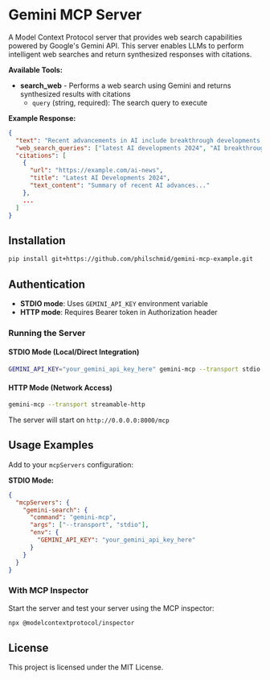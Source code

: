 # Gemini MCP Server

A Model Context Protocol server that provides web search capabilities powered by Google's Gemini API. This server enables LLMs to perform intelligent web searches and return synthesized responses with citations.

**Available Tools:**
- **search_web** - Performs a web search using Gemini and returns synthesized results with citations
  - `query` (string, required): The search query to execute

**Example Response:**

```json
{
  "text": "Recent advancements in AI include breakthrough developments in large language models, computer vision, and autonomous systems...",
  "web_search_queries": ["latest AI developments 2024", "AI breakthroughs"],
  "citations": [
    {
      "url": "https://example.com/ai-news",
      "title": "Latest AI Developments 2024",
      "text_content": "Summary of recent AI advances..."
    },
    ...
  ]
}
```

## Installation

```bash
pip install git+https://github.com/philschmid/gemini-mcp-example.git
```

## Authentication

- **STDIO mode**: Uses `GEMINI_API_KEY` environment variable
- **HTTP mode**: Requires Bearer token in Authorization header

### Running the Server

#### STDIO Mode (Local/Direct Integration)

```bash
GEMINI_API_KEY="your_gemini_api_key_here" gemini-mcp --transport stdio
```

#### HTTP Mode (Network Access)

```bash
gemini-mcp --transport streamable-http
```

The server will start on `http://0.0.0.0:8000/mcp`

## Usage Examples

Add to your `mcpServers` configuration:

**STDIO Mode:**
```json
{
  "mcpServers": {
    "gemini-search": {
      "command": "gemini-mcp",
      "args": ["--transport", "stdio"],
      "env": {
        "GEMINI_API_KEY": "your_gemini_api_key_here"
      }
    }
  }
}
```

### With MCP Inspector

Start the server and test your server using the MCP inspector:

```bash
npx @modelcontextprotocol/inspector
```


## License

This project is licensed under the MIT License.